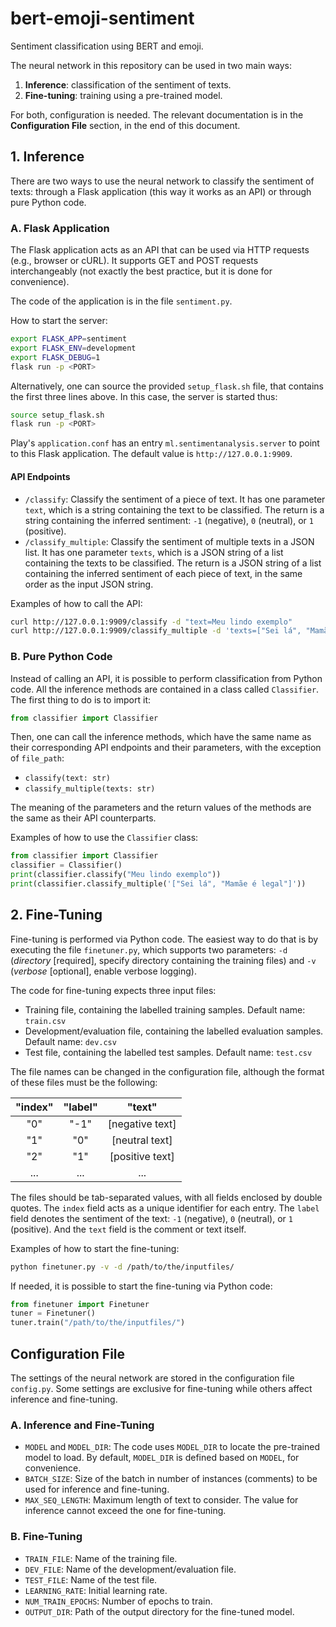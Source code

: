 # bert-emoji-sentiment
Sentiment classification using BERT and emoji.

The neural network in this repository can be used in two main ways:

1. **Inference**: classification of the sentiment of texts.
2. **Fine-tuning**: training using a pre-trained model.

For both, configuration is needed. The relevant documentation is in the **Configuration File** section, in the end of this document.

## 1. Inference

There are two ways to use the neural network to classify the sentiment of texts: through a Flask application (this way it works as an API) or through pure Python code.

### A. Flask Application

The Flask application acts as an API that can be used via HTTP requests (e.g., browser or cURL). It supports GET and POST requests interchangeably (not exactly the best practice, but it is done for convenience).

The code of the application is in the file `sentiment.py`.

How to start the server:

```bash
export FLASK_APP=sentiment
export FLASK_ENV=development
export FLASK_DEBUG=1
flask run -p <PORT>
```

Alternatively, one can source the provided `setup_flask.sh` file, that contains the first three lines above. In this case, the server is started thus:

```bash
source setup_flask.sh
flask run -p <PORT>
```

Play's `application.conf` has an entry `ml.sentimentanalysis.server` to point to this Flask application. The default value is `http://127.0.0.1:9909`.

#### API Endpoints

* `/classify`: Classify the sentiment of a piece of text. It has one parameter `text`, which is a string containing the text to be classified. The return is a string containing the inferred sentiment: `-1` (negative), `0` (neutral), or `1` (positive).
* `/classify_multiple`: Classify the sentiment of multiple texts in a JSON list. It has one parameter `texts`, which is a JSON string of a list containing the texts to be classified. The return is a JSON string of a list containing the inferred sentiment of each piece of text, in the same order as the input JSON string.

Examples of how to call the API:

```bash
curl http://127.0.0.1:9909/classify -d "text=Meu lindo exemplo"
curl http://127.0.0.1:9909/classify_multiple -d 'texts=["Sei lá", "Mamãe é legal"]'
```

### B. Pure Python Code

Instead of calling an API, it is possible to perform classification from Python code. All the inference methods are contained in a class called `Classifier`. The first thing to do is to import it:

```python
from classifier import Classifier
```

Then, one can call the inference methods, which have the same name as their corresponding API endpoints and their parameters, with the exception of `file_path`:

* `classify(text: str)`
* `classify_multiple(texts: str)`

The meaning of the parameters and the return values of the methods are the same as their API counterparts.

Examples of how to use the `Classifier` class:

```python
from classifier import Classifier
classifier = Classifier()
print(classifier.classify("Meu lindo exemplo"))
print(classifier.classify_multiple('["Sei lá", "Mamãe é legal"]'))
```

## 2. **Fine-Tuning**

Fine-tuning is performed via Python code. The easiest way to do that is by executing the file `finetuner.py`, which supports two parameters: `-d` (_directory_ [required], specify directory containing the training files) and `-v` (_verbose_ [optional], enable verbose logging).

The code for fine-tuning expects three input files:

* Training file, containing the labelled training samples. Default name: `train.csv`
* Development/evaluation file, containing the labelled evaluation samples. Default name: `dev.csv`
* Test file, containing the labelled test samples. Default name: `test.csv`

The file names can be changed in the configuration file, although the format of these files must be the following:

| "index" | "label" | "text"          |
| :-----: | :-----: | :-------------: |
| "0"     | "-1"    | [negative text] |
| "1"     | "0"     | [neutral text]  |
| "2"     | "1"     | [positive text] |
| ...     | ...     | ...             |

The files should be tab-separated values, with all fields enclosed by double quotes. The `index` field acts as a unique identifier for each entry. The `label` field denotes the sentiment of the text: `-1` (negative), `0` (neutral), or `1` (positive). And the `text` field is the comment or text itself.

Examples of how to start the fine-tuning:

```bash
python finetuner.py -v -d /path/to/the/inputfiles/
```

If needed, it is possible to start the fine-tuning via Python code:

```python
from finetuner import Finetuner
tuner = Finetuner()
tuner.train("/path/to/the/inputfiles/")
```

## Configuration File

The settings of the neural network are stored in the configuration file `config.py`. Some settings are exclusive for fine-tuning while others affect inference and fine-tuning.

### A. Inference and Fine-Tuning

* `MODEL` and `MODEL_DIR`: The code uses `MODEL_DIR` to locate the pre-trained model to load. By default, `MODEL_DIR` is defined based on `MODEL`, for convenience.
* `BATCH_SIZE`: Size of the batch in number of instances (comments) to be used for inference and fine-tuning.
* `MAX_SEQ_LENGTH`: Maximum length of text to consider. The value for inference cannot exceed the one for fine-tuning.

### B. Fine-Tuning

* `TRAIN_FILE`: Name of the training file.
* `DEV_FILE`: Name of the development/evaluation file.
* `TEST_FILE`: Name of the test file.
* `LEARNING_RATE`: Initial learning rate.
* `NUM_TRAIN_EPOCHS`: Number of epochs to train.
* `OUTPUT_DIR`: Path of the output directory for the fine-tuned model.
